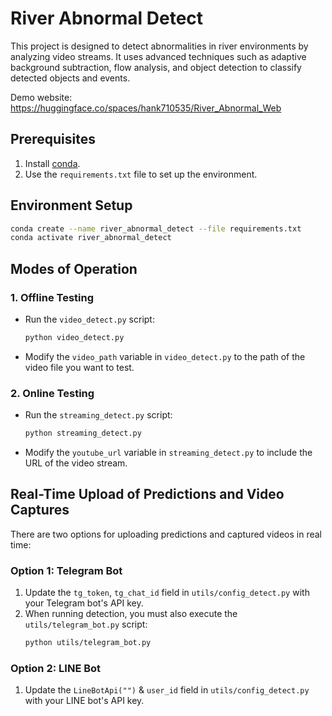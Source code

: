 # River Abnormal Detect

This project is designed to detect abnormalities in river environments by analyzing video streams. It uses advanced techniques such as adaptive background subtraction, flow analysis, and object detection to classify detected objects and events. 

Demo website: https://huggingface.co/spaces/hank710535/River_Abnormal_Web

## Prerequisites

1. Install [conda](https://docs.conda.io/).
2. Use the `requirements.txt` file to set up the environment.

## Environment Setup

```bash
conda create --name river_abnormal_detect --file requirements.txt
conda activate river_abnormal_detect
```

## Modes of Operation

### 1. Offline Testing
- Run the `video_detect.py` script:
  ```bash
  python video_detect.py
  ```
- Modify the `video_path` variable in `video_detect.py` to the path of the video file you want to test.

### 2. Online Testing
- Run the `streaming_detect.py` script:
  ```bash
  python streaming_detect.py
  ```
- Modify the `youtube_url` variable in `streaming_detect.py` to include the URL of the video stream.

## Real-Time Upload of Predictions and Video Captures

There are two options for uploading predictions and captured videos in real time:

### Option 1: Telegram Bot
1. Update the `tg_token`, `tg_chat_id` field in `utils/config_detect.py` with your Telegram bot's API key.
2. When running detection, you must also execute the `utils/telegram_bot.py` script:
   ```bash
   python utils/telegram_bot.py
   ```

### Option 2: LINE Bot
1. Update the `LineBotApi("")` & `user_id` field in `utils/config_detect.py` with your LINE bot's API key.
